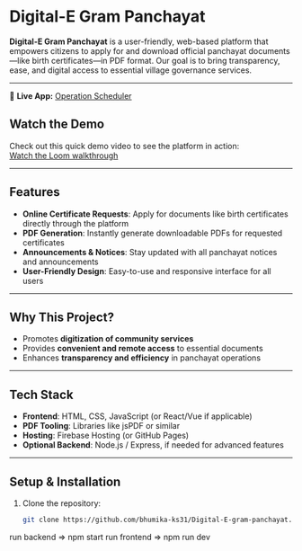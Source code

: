 
#  Digital-E Gram Panchayat

**Digital-E Gram Panchayat** is a user-friendly, web-based platform that empowers citizens to apply for and download official panchayat documents—like birth certificates—in PDF format. Our goal is to bring transparency, ease, and digital access to essential village governance services.

---
🔗 **Live App:** [Operation Scheduler](https://digital-e-gram-panchayat-dvpl.onrender.com)  

##  Watch the Demo  
Check out this quick demo video to see the platform in action:  
[Watch the Loom walkthrough](https://www.loom.com/share/cb6d2604447f4d7ca6bca80d2ba47cd6?sid=b268db19-6615-4ffa-9323-ad600c0628d9)

---

##  Features
-  **Online Certificate Requests**: Apply for documents like birth certificates directly through the platform  
-  **PDF Generation**: Instantly generate downloadable PDFs for requested certificates  
-  **Announcements & Notices**: Stay updated with all panchayat notices and announcements  
-  **User-Friendly Design**: Easy-to-use and responsive interface for all users

---

##  Why This Project?
- Promotes **digitization of community services**  
- Provides **convenient and remote access** to essential documents  
- Enhances **transparency and efficiency** in panchayat operations

---

##  Tech Stack
- **Frontend**: HTML, CSS, JavaScript (or React/Vue if applicable)  
- **PDF Tooling**: Libraries like jsPDF or similar  
- **Hosting**: Firebase Hosting (or GitHub Pages)  
- **Optional Backend**: Node.js / Express, if needed for advanced features

---

##  Setup & Installation

1. Clone the repository:
   ```bash
   git clone https://github.com/bhumika-ks31/Digital-E-gram-panchayat.git
run backend => npm start
run frontend => npm run dev

